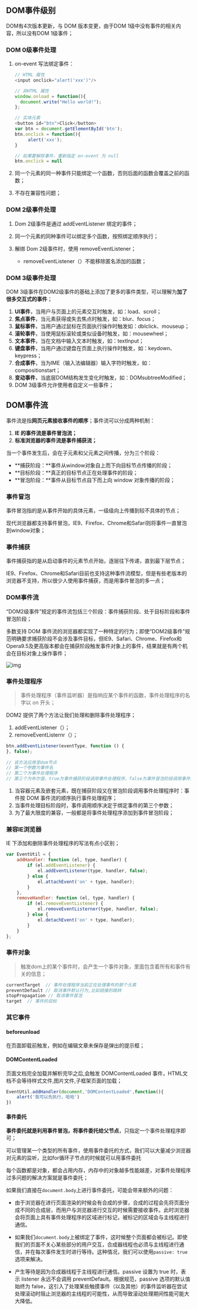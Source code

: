 ## DOM事件级别

DOM有4次版本更新，与 DOM 版本变更，由于DOM 1级中没有事件的相关内容，所以没有DOM 1级事件；

### DOM 0级事件处理

1. on-event 写法绑定事件：

   ```javascript
   // HTML 属性
   <input onclick="alert('xxx')"/>
   
   // 非HTML 属性
   window.onload = function(){
     document.write("Hello world!");
   };
   
   // 实体元素
   <button id="btn">Click</button>
   var btn = document.getElementById('btn');
   btn.onclick = function(){
        alert('xxx');
   }
   
   // 如果要解除事件，重新指定 on-event 为 null
   btn.onclick = null
   ```

2. 同一个元素的同一种事件只能绑定一个函数，否则后面的函数会覆盖之前的函数；
3. 不存在兼容性问题；

### DOM 2级事件处理

1. Dom 2级事件是通过 addEventListener 绑定的事件；
2. 同一个元素的同种事件可以绑定多个函数，按照绑定顺序执行；
3. 解绑 Dom 2级事件时，使用 removeEventListener；

   - removeEventListener（）不能移除匿名添加的函数；


### DOM 3级事件处理

DOM 3级事件在DOM2级事件的基础上添加了更多的事件类型，可以理解为**加了很多交互式的事件**；

1. **UI事件**，当用户与页面上的元素交互时触发，如：load、scroll；
2. **焦点事件**，当元素获得或失去焦点时触发，如：blur、focus；
3. **鼠标事件**，当用户通过鼠标在页面执行操作时触发如：dblclick、mouseup；
4. **滚轮事件**，当使用鼠标滚轮或类似设备时触发，如：mousewheel；
5. **文本事件**，当在文档中输入文本时触发，如：textInput；
6. **键盘事件**，当用户通过键盘在页面上执行操作时触发，如：keydown、keypress；
7. **合成事件**，当为IME（输入法编辑器）输入字符时触发，如：compositionstart；
8. **变动事件**，当底层DOM结构发生变化时触发，如：DOMsubtreeModified；
9. DOM 3级事件允许使用者自定义一些事件；

## DOM事件流

事件流是指**网页元素接收事件的顺序**；事件流可以分成两种机制：

1. **IE 的事件流是事件冒泡流；**
2. **标准浏览器的事件流是事件捕获流；**

当一个事件发生后，会在子元素和父元素之间传播，分为三个阶段：

- **捕获阶段：**事件从window对象自上而下向目标节点传播的阶段；
- **目标阶段：**真正的目标节点正在处理事件的阶段；
- **冒泡阶段：**事件从目标节点自下而上向 window 对象传播的阶段；

### 事件冒泡

事件冒泡指的是从事件开始的具体元素，一级级向上传播到较不具体的节点；

现代浏览器都支持事件冒泡，IE9、Firefox、Chrome和Safari则将事件一直冒泡到window对象；

### 事件捕获

事件捕获指的是从启动事件的元素节点开始，逐层往下传递，直到最下层节点；

IE9、Firefox、Chrome和Safari目前也支持这种事件流模型，但是有些老版本的浏览器不支持，所以很少人使用事件捕获，而是用事件冒泡的多一点；

### DOM事件流

“DOM2级事件”规定的事件流包括三个阶段：事件捕获阶段、处于目标阶段和事件冒泡阶段；

多数支持 DOM 事件流的浏览器都实现了一种特定的行为；即使“DOM2级事件”规范明确要求捕获阶段不会涉及事件目标，但IE9、Safari、Chrome、Firefox和Opera9.5及更高版本都会在捕获阶段触发事件对象上的事件，结果就是有两个机会在目标对象上操作事件；

![img](https://pic1.zhimg.com/80/v2-4de189d2a42b1e8c74b379e067b67578_720w.jpg)

### 事件处理程序

> 事件处理程序（事件监听器）是指响应某个事件的函数，事件处理程序的名字以 on 开头；

DOM2 提供了两个方法让我们处理和删除事件处理程序；

1. addEventListener（）；
2. removeEventListernr（）；

```javascript
btn.addEventListener(eventType, function () {
}, false);
 
// 该方法应用至dom节点
// 第一个参数为事件名
// 第二个为事件处理程序
// 第三个为布尔值，true为事件捕获阶段调用事件处理程序，false为事件冒泡阶段调用事件处理程序
```

1. 当容器元素及嵌套元素，既在捕获阶段又在冒泡阶段调用事件处理程序时：事件按 DOM 事件流的顺序执行事件处理程序；
2. 当事件处理目标阶段时，事件调用顺序决定于绑定事件的第三个参数；
3. 为了最大限度的兼容，一般都是将事件处理程序添加到事件冒泡阶段；

### 兼容IE浏览器

IE 下添加和删除事件处理程序的写法有点小区别；

```javascript
var EventUtil = {
    addHandler: function (el, type, handler) {
        if (el.addEventListener) {
            el.addEventListener(type, handler, false);
        } else {
            el.attachEvent('on' + type, handler);
        }
    },
    removeHandler: function (el, type, handler) {
        if (el.removeEventListener) {
            el.removeEventListerner(type, handler, false);
        } else {
            el.detachEvent('on' + type, handler);
        }
    }
};
```

### 事件对象

> 触发dom上的某个事件时，会产生一个事件对象，里面包含着所有和事件有关的信息；

```javascript
currentTarget  // 事件处理程序当前正在处理事件的那个元素
preventDefault // 取消事件默认行为,比如链接的跳转
stopPropagation // 取消事件冒泡
target  // 事件的目标
```

### 其它事件

#### beforeunload

在页面卸载前触发，例如在编辑文章未保存是弹出的提示框；

#### DOMContentLoaded

页面文档完全加载并解析完毕之后,会触发 DOMContentLoaded 事件，HTML文档不会等待样式文件,图片文件,子框架页面的加载；

```javascript
EventUtil.addHandler(document,'DOMContentLoaded',function(){
    alert('我可以先执行，哈哈')
})
```

#### 事件委托

**事件委托就是利用事件冒泡，将事件委托给父节点**，只指定一个事件处理程序即可；

可以管理某一个类型的所有事件，使用事件委托的方式，我们可以大量减少浏览器对元素的监听，比如for循环子节点的时候就可以用事件委托

每个函数都是对象，都会占用内存，内存中的对象越多性能越差，对事件处理程序过多问题的解决方案就是事件委托；

如果我们直接在`document.body`上进行事件委托，可能会带来额外的问题：

- 由于浏览器在进行页面渲染的时候会有合成的步骤，合成的过程会先将页面分成不同的合成层，而用户与浏览器进行交互的时候需要接收事件。此时浏览器会将页面上具有事件处理程序的区域进行标记，被标记的区域会与主线程进行通信。

- 如果我们`document.body`上被绑定了事件，这时候整个页面都会被标记。即使我们的页面不关心某些部分的用户交互，合成器线程也必须与主线程进行通信，并在每次事件发生时进行等待。这种情况，我们可以使用`passive: true`选项来解决。

- 产生等待是因为合成器线程于主线程进行通信。passive 设置为 true 时，表示 listener 永远不会调用 preventDefault。根据规范，passive 选项的默认值始终为 false，这引入了处理某些触摸事件（以及其他）的事件监听器在尝试处理滚动时阻止浏览器的主线程的可能性，从而导致滚动处理期间性能可能大大降低。